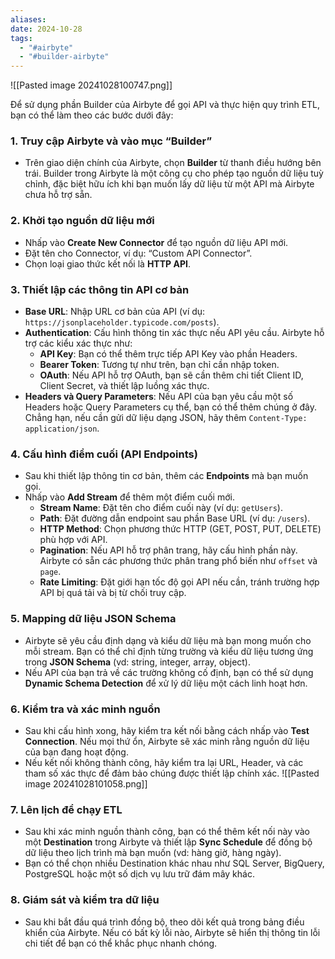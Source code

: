 ```yaml
---
aliases: 
date: 2024-10-28
tags:
  - "#airbyte"
  - "#builder-airbyte"
---
```

![[Pasted image 20241028100747.png]]

Để sử dụng phần Builder của Airbyte để gọi API và thực hiện quy trình ETL, bạn có thể làm theo các bước dưới đây:

### 1. **Truy cập Airbyte và vào mục “Builder”**
   - Trên giao diện chính của Airbyte, chọn **Builder** từ thanh điều hướng bên trái. Builder trong Airbyte là một công cụ cho phép tạo nguồn dữ liệu tuỳ chỉnh, đặc biệt hữu ích khi bạn muốn lấy dữ liệu từ một API mà Airbyte chưa hỗ trợ sẵn.

### 2. **Khởi tạo nguồn dữ liệu mới**
   - Nhấp vào **Create New Connector** để tạo nguồn dữ liệu API mới.
   - Đặt tên cho Connector, ví dụ: “Custom API Connector”.
   - Chọn loại giao thức kết nối là **HTTP API**.

### 3. **Thiết lập các thông tin API cơ bản**
   - **Base URL**: Nhập URL cơ bản của API (ví dụ: `https://jsonplaceholder.typicode.com/posts`).
   - **Authentication**: Cấu hình thông tin xác thực nếu API yêu cầu. Airbyte hỗ trợ các kiểu xác thực như:
      - **API Key**: Bạn có thể thêm trực tiếp API Key vào phần Headers.
      - **Bearer Token**: Tương tự như trên, bạn chỉ cần nhập token.
      - **OAuth**: Nếu API hỗ trợ OAuth, bạn sẽ cần thêm chi tiết Client ID, Client Secret, và thiết lập luồng xác thực.
   - **Headers và Query Parameters**: Nếu API của bạn yêu cầu một số Headers hoặc Query Parameters cụ thể, bạn có thể thêm chúng ở đây. Chẳng hạn, nếu cần gửi dữ liệu dạng JSON, hãy thêm `Content-Type: application/json`.

### 4. **Cấu hình điểm cuối (API Endpoints)**
   - Sau khi thiết lập thông tin cơ bản, thêm các **Endpoints** mà bạn muốn gọi.
   - Nhấp vào **Add Stream** để thêm một điểm cuối mới.
      - **Stream Name**: Đặt tên cho điểm cuối này (ví dụ: `getUsers`).
      - **Path**: Đặt đường dẫn endpoint sau phần Base URL (ví dụ: `/users`).
      - **HTTP Method**: Chọn phương thức HTTP (GET, POST, PUT, DELETE) phù hợp với API.
      - **Pagination**: Nếu API hỗ trợ phân trang, hãy cấu hình phần này. Airbyte có sẵn các phương thức phân trang phổ biến như `offset` và `page`.
      - **Rate Limiting**: Đặt giới hạn tốc độ gọi API nếu cần, tránh trường hợp API bị quá tải và bị từ chối truy cập.

### 5. **Mapping dữ liệu JSON Schema**
   - Airbyte sẽ yêu cầu định dạng và kiểu dữ liệu mà bạn mong muốn cho mỗi stream. Bạn có thể chỉ định từng trường và kiểu dữ liệu tương ứng trong **JSON Schema** (vd: string, integer, array, object).
   - Nếu API của bạn trả về các trường không cố định, bạn có thể sử dụng **Dynamic Schema Detection** để xử lý dữ liệu một cách linh hoạt hơn.

### 6. **Kiểm tra và xác minh nguồn**
   - Sau khi cấu hình xong, hãy kiểm tra kết nối bằng cách nhấp vào **Test Connection**. Nếu mọi thứ ổn, Airbyte sẽ xác minh rằng nguồn dữ liệu của bạn đang hoạt động.
   - Nếu kết nối không thành công, hãy kiểm tra lại URL, Header, và các tham số xác thực để đảm bảo chúng được thiết lập chính xác.
![[Pasted image 20241028101058.png]]

### 7. **Lên lịch để chạy ETL**
   - Sau khi xác minh nguồn thành công, bạn có thể thêm kết nối này vào một **Destination** trong Airbyte và thiết lập **Sync Schedule** để đồng bộ dữ liệu theo lịch trình mà bạn muốn (vd: hàng giờ, hàng ngày).
   - Bạn có thể chọn nhiều Destination khác nhau như SQL Server, BigQuery, PostgreSQL hoặc một số dịch vụ lưu trữ đám mây khác.

### 8. **Giám sát và kiểm tra dữ liệu**
   - Sau khi bắt đầu quá trình đồng bộ, theo dõi kết quả trong bảng điều khiển của Airbyte. Nếu có bất kỳ lỗi nào, Airbyte sẽ hiển thị thông tin lỗi chi tiết để bạn có thể khắc phục nhanh chóng.


